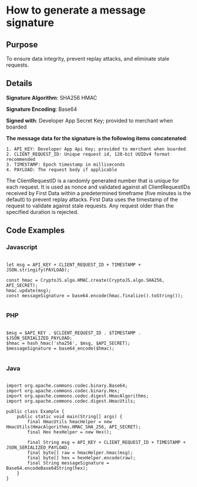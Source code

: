 
# How to generate a message signature


## Purpose 

To ensure data integrity, prevent replay attacks, and eliminate stale requests.

## Details

**Signature Algorithm**: SHA256 HMAC

**Signature Encoding**: Base64

**Signed with**: Developer App Secret Key; provided to merchant when boarded

**The message data for the signature is the following items concatenated**:

	1. API_KEY: Developer App Api Key; provided to merchant when boarded
	2. CLIENT_REQUEST_ID: Unique request id, 128-bit UUIDv4 format recommended
	3. TIMESTAMP: Epoch timestamp in milliseconds
	4. PAYLOAD: The request body if applicable

The ClientRequestID is a randomly generated number that is unique for each request. It is used as nonce and validated against all ClientRequestIDs received by First Data within a predetermined timeframe (five minutes is the default) to prevent replay attacks. First Data uses the timestamp of the request to validate against stale requests. Any request older than the specified duration is rejected.

## Code Examples

### Javascript

```{r}

let msg = API_KEY + CLIENT_REQUEST_ID + TIMESTAMP + JSON.stringify(PAYLOAD);

const hmac = CryptoJS.algo.HMAC.create(CryptoJS.algo.SHA256, API_SECRET);
hmac.update(msg);
const messageSignature = base64.encode(hmac.finalize().toString());
 
```
 
### PHP

```{r}

$msg = $API_KEY . $CLIENT_REQUEST_ID . $TIMESTAMP . $JSON_SERIALIZED_PAYLOAD;
$hmac = hash_hmac('sha256', $msg, $API_SECRET);
$messageSignature = base64_encode($hmac);
 
```
 
### Java

```{r}

import org.apache.commons.codec.binary.Base64;
import org.apache.commons.codec.binary.Hex;
import org.apache.commons.codec.digest.HmacAlgorithms;
import org.apache.commons.codec.digest.HmacUtils;

public class Example {
    public static void main(String[] args) {
        final HmacUtils hmacHelper = new HmacUtils(HmacAlgorithms.HMAC_SHA_256, API_SECRET);
        final Hex hexHelper = new Hex();

        final String msg = API_KEY + CLIENT_REQUEST_ID + TIMESTAMP + JSON_SERIALIZED_PAYLOAD;
        final byte[] raw = hmacHelper.hmac(msg);
        final byte[] hex = hexHelper.encode(raw);
        final String messageSignature = Base64.encodeBase64String(hex);
    }
}

``` 


